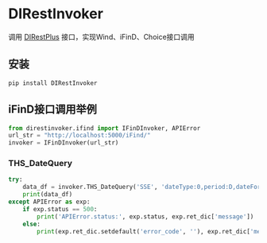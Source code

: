 # DIRestInvoker
调用 [DIRestPlus](https://github.com/DataIntegrationAlliance/DIRestPlus) 接口，实现Wind、iFinD、Choice接口调用

## 安装
```commandline
pip install DIRestInvoker
```

## iFinD接口调用举例
```python
from direstinvoker.ifind import IFinDInvoker, APIError
url_str = "http://localhost:5000/iFind/"
invoker = IFinDInvoker(url_str)
```

### THS_DateQuery
```python
try:
    data_df = invoker.THS_DateQuery('SSE', 'dateType:0,period:D,dateFormat:0', '2018-06-15', '2018-06-21')
    print(data_df)
except APIError as exp:
    if exp.status == 500:
        print('APIError.status:', exp.status, exp.ret_dic['message'])
    else:
        print(exp.ret_dic.setdefault('error_code', ''), exp.ret_dic['message'])
```